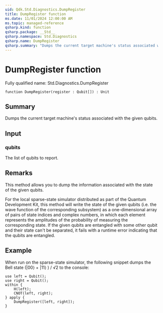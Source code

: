 ```yaml
---
uid: Qdk.Std.Diagnostics.DumpRegister
title: DumpRegister function
ms.date: 11/01/2024 12:00:00 AM
ms.topic: managed-reference
qsharp.kind: function
qsharp.package: __Std__
qsharp.namespace: Std.Diagnostics
qsharp.name: DumpRegister
qsharp.summary: "Dumps the current target machine's status associated with the given qubits."
---
```


# DumpRegister function

Fully qualified name: Std.Diagnostics.DumpRegister

```qsharp
function DumpRegister(register : Qubit[]) : Unit
```

## Summary
Dumps the current target machine's status associated with the given qubits.

## Input
### qubits
The list of qubits to report.

## Remarks
This method allows you to dump the information associated with the state of the
given qubits.

For the local sparse-state simulator distributed as part of the
Quantum Development Kit, this method will write the
state of the given qubits (i.e. the wave function of the corresponding subsystem) as a
one-dimensional array of pairs of state indices and complex numbers, in which each element represents
the amplitudes of the probability of measuring the corresponding state.
If the given qubits are entangled with some other qubit and their
state can't be separated, it fails with a runtime error indicating that the qubits are entangled.

## Example
When run on the sparse-state simulator, the following snippet dumps
the Bell state (|00⟩ + |11⟩ ) / √2 to the console:
```qsharp
use left = Qubit();
use right = Qubit();
within {
    H(left);
    CNOT(left, right);
} apply {
    DumpRegister([left, right]);
}
```
